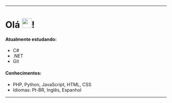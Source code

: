 ----------------------------------------------------------------------------------------------------------------
<h1>Olá <img src="https://raw.githubusercontent.com/kaueMarques/kaueMarques/master/hi.gif" height="30px">!</h1>
<h4>Atualmente estudando:</h4>
<ul>
  <li>C#</li>
  <li>.NET</li>
  <li>Git</li>
</ul>
<h4>Conhecimentos:</h4>
<ul>
  <li>PHP, Python, JavaScript, HTML, CSS </li>
  <li>Idiomas: Pt-BR, Inglês, Espanhol</li>
</ul>
<hr>
<!---
Gowtch/Gowtch is a ✨ special ✨ repository because its `README.md` (this file) appears on your GitHub profile.
You can click the Preview link to take a look at your changes.
--->

